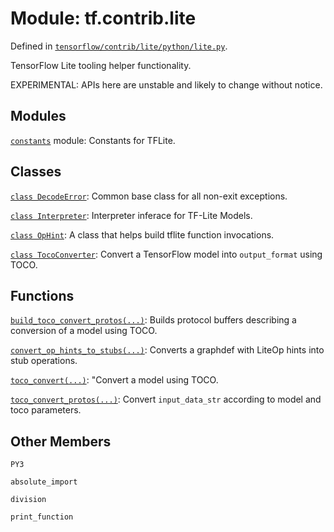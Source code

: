 <div itemscope itemtype="http://developers.google.com/ReferenceObject">
<meta itemprop="name" content="tf.contrib.lite" />
<meta itemprop="property" content="PY3"/>
<meta itemprop="property" content="absolute_import"/>
<meta itemprop="property" content="division"/>
<meta itemprop="property" content="print_function"/>
</div>

# Module: tf.contrib.lite



Defined in [`tensorflow/contrib/lite/python/lite.py`](https://www.tensorflow.org/code/tensorflow/contrib/lite/python/lite.py).

TensorFlow Lite tooling helper functionality.

EXPERIMENTAL: APIs here are unstable and likely to change without notice.



## Modules

[`constants`](../../tf/contrib/lite/constants.md) module: Constants for TFLite.

## Classes

[`class DecodeError`](../../tf/contrib/lite/DecodeError.md): Common base class for all non-exit exceptions.

[`class Interpreter`](../../tf/contrib/lite/Interpreter.md): Interpreter inferace for TF-Lite Models.

[`class OpHint`](../../tf/contrib/lite/OpHint.md): A class that helps build tflite function invocations.

[`class TocoConverter`](../../tf/contrib/lite/TocoConverter.md): Convert a TensorFlow model into `output_format` using TOCO.

## Functions

[`build_toco_convert_protos(...)`](../../tf/contrib/lite/build_toco_convert_protos.md): Builds protocol buffers describing a conversion of a model using TOCO.

[`convert_op_hints_to_stubs(...)`](../../tf/contrib/lite/convert_op_hints_to_stubs.md): Converts a graphdef with LiteOp hints into stub operations.

[`toco_convert(...)`](../../tf/contrib/lite/toco_convert.md): "Convert a model using TOCO.

[`toco_convert_protos(...)`](../../tf/contrib/lite/toco_convert_protos.md): Convert `input_data_str` according to model and toco parameters.

## Other Members

`PY3`

`absolute_import`

`division`

`print_function`

